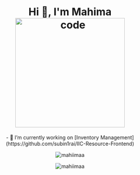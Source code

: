 <h1 align="center" display="flex">Hi 👋, I'm Mahima
  <br/>
  <a>
  <img align="center" alt="code" width="300" opacity="40%" src="https://i.pinimg.com/originals/4c/d6/ea/4cd6eaa599851725aa5a195d162fb20d.gif">
</a>
</h1>
<p align="center">- 🔭 I’m currently working on [Inventory Management](https://github.com/subin1rai/IIC-Resource-Frontend) </p>

<p align="center"><img align="center" src="https://github-readme-streak-stats.herokuapp.com/?user=mahiimaa&" alt="mahiimaa" /></p>

<p align="center">
  <img align="center" src="https://github-readme-stats.vercel.app/api?username=mahiimaa&show_icons=true&locale=en" alt="mahiimaa" />
</p>

